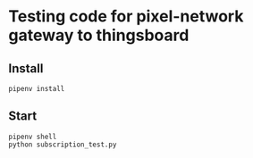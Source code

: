 # Testing code for pixel-network gateway to thingsboard

## Install

    pipenv install

## Start

    pipenv shell
    python subscription_test.py
